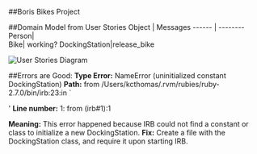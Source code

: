 ##Boris Bikes Project

##Domain Model from User Stories
Object | Messages
------ | --------
Person|         
Bike| working?
DockingStation|release_bike

![User Stories Diagram](https://i.imgur.com/TfR3p0q.jpg)

##Errors are Good:
**Type Error:** NameError (uninitialized constant DockingStation)
**Path:** from /Users/kcthomas/.rvm/rubies/ruby-2.7.0/bin/irb:23:in `<main>'
**Line number:** 1: from (irb#1):1

**Meaning:** This error happened because IRB could not find a constant or class to initialize a new DockingStation.
**Fix:** Create a file with the DockingStation class, and require it upon starting IRB.